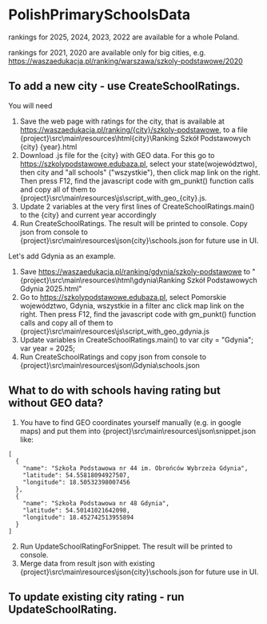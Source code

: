 # PolishPrimarySchoolsData

rankings for 2025, 2024, 2023, 2022 are available for a whole Poland.

rankings for 2021, 2020 are available only for big cities, e.g.
https://waszaedukacja.pl/ranking/warszawa/szkoly-podstawowe/2020


## To add a new city - use CreateSchoolRatings.
You will need
1. Save the web page with ratings for the city, that is available at https://waszaedukacja.pl/ranking/{city}/szkoly-podstawowe, to a file 
   {project}\src\main\resources\html\{city}\Ranking Szkół Podstawowych {city} {year}.html
2. Download .js file for the {city} with GEO data. For this go to https://szkolypodstawowe.edubaza.pl, select your state(województwo), then city and "all schools" ("wszystkie"), then click map link on the right.
   Then press F12, find the javascript code with gm_punkt() function calls and copy all of them to {project}\src\main\resources\js\script_with_geo_{city}.js. 
3. Update 2 variables at the very first lines of CreateSchoolRatings.main() to the {city} and current year accordingly 
4. Run CreateSchoolRatings. The result will be printed to console. Copy json from console to {project}\src\main\resources\json\{city}\schools.json for future use in UI.


Let's add Gdynia as an example.
1. Save https://waszaedukacja.pl/ranking/gdynia/szkoly-podstawowe to "{project}\src\main\resources\html\gdynia\Ranking Szkół Podstawowych Gdynia 2025.html"
2. Go to https://szkolypodstawowe.edubaza.pl, select Pomorskie województwo, Gdynia, wszystkie in a filter anc click map link on the right. 
   Then press F12, find the javascript code with gm_punkt() function calls and copy all of them to {project}\src\main\resources\js\script_with_geo_gdynia.js
3. Update variables in CreateSchoolRatings.main() to
     var city = "Gdynia";
     var year = 2025;
4. Run CreateSchoolRatings and copy json from console to {project}\src\main\resources\json\Gdynia\schools.json


## What to do with schools having rating but without GEO data?
1. You have to find GEO coordinates yourself manually (e.g. in google maps) and put them into {project}\src\main\resources\json\snippet.json like:
```
[
  {
    "name": "Szkoła Podstawowa nr 44 im. Obrońców Wybrzeża Gdynia",
    "latitude": 54.55818094927507,
    "longitude": 18.50532398007456
  },
  {
    "name": "Szkoła Podstawowa nr 48 Gdynia",
    "latitude": 54.50141021642098,
    "longitude": 18.452742513955894
  }
]
```
2. Run UpdateSchoolRatingForSnippet. The result will be printed to console. 
3. Merge data from result json with existing {project}\src\main\resources\json\{city}\schools.json for future use in UI.


## To update existing city rating - run UpdateSchoolRating.